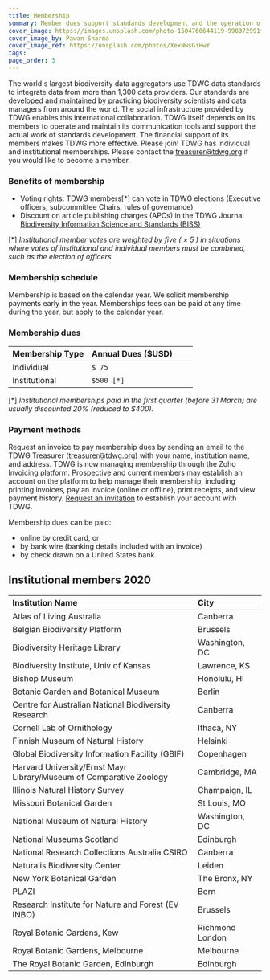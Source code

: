 ```yaml
---
title: Membership
summary: Member dues support standards development and the operation of our collaboration platforms.
cover_image: https://images.unsplash.com/photo-1504760644119-998372991f7c
cover_image_by: Pawan Sharma
cover_image_ref: https://unsplash.com/photos/XexNwsGiHwY
tags: 
page_order: 3
---
```


The world's largest biodiversity data aggregators use TDWG data standards to integrate data from more than 1,300 data providers. Our standards are developed and maintained by practicing biodiversity scientists and data managers from around the world. The social infrastructure provided by TDWG enables this international collaboration. TDWG itself depends on its members to operate and maintain its communication tools and support the actual work of standards development. The financial support of its members makes TDWG more effective. Please join! TDWG has individual and institutional memberships. Please contact the <a href="mailto:treasurer@tdwg.org?subject=Membership request&body=Please provide contact name and email if different than sender, billing address, and membership type (individual or institutional).">treasurer@tdwg.org</a> if you would like to become a member.

### Benefits of membership

* Voting rights:  TDWG members\[\*\] can vote in TDWG elections (Executive officers, subcommittee Chairs, rules of governance)
* Discount on article publishing charges (APCs) in the TDWG Journal [Biodiversity Information Science and Standards (BISS)](../../journal/)

\[\*\] _Institutional member votes are weighted by five ( &times; 5 ) in situations where votes of institutional and individual members must be combined, such as the election of officers._

### Membership schedule

Membership is based on the calendar year.  We solicit membership payments early in the year. Memberships fees can be paid at any time during the year, but apply to the calendar year.

### Membership dues 

| Membership Type | Annual Dues ($USD) |   |   |
| :--- | :--- | :--- | --- |
| Individual | `$ 75  `|   |   |
| Institutional  | `$500 [*]` |   |   |

  \[\*\] _Institutional memberships paid in the first quarter (before 31 March) are usually discounted 20% (reduced to $400)._ 

### Payment methods

Request an invoice to pay membership dues by sending an email to the TDWG Treasurer (treasurer@tdwg.org) with your name, institution name, and address. TDWG is now managing membership through the Zoho Invoicing platform. Prospective and current members may establish an account on the platform to help manage their membership, including printing invoices, pay an invoice (online or offline), print receipts, and view payment history. [Request an invitation](mailto:secretariat@tdwg.org) to establish your account with TDWG.

Membership dues can be paid:

* online by credit card, or  
* by bank wire (banking details included with an invoice)
* by check drawn on a United States bank. 


## Institutional members 2020

| Institution Name | City |
| :--- | :--- |
| Atlas of Living Australia |   Canberra |
| Belgian Biodiversity Platform |   Brussels |
| Biodiversity Heritage Library | 	Washington, DC |
| Biodiversity Institute, Univ of Kansas | 	Lawrence, KS |
| Bishop Museum |  Honolulu, HI |
| Botanic Garden and Botanical Museum |   Berlin |
| Centre for Australian National Biodiversity Research |  Canberra |
| Cornell Lab of Ornithology | 	Ithaca, NY |
| Finnish Museum of Natural History |   Helsinki |
| Global Biodiversity Information Facility (GBIF) |   Copenhagen |
| Harvard University/Ernst Mayr Library/Museum of Comparative Zoology |   Cambridge, MA |
| Illinois Natural History Survey |   Champaign, IL |
| Missouri Botanical Garden | 	St Louis, MO |
| National Museum of Natural History |  Washington, DC |
| National Museums Scotland | 	Edinburgh |
| National Research Collections Australia CSIRO | 	Canberra |
| Naturalis Biodiversity Center |   Leiden |
| New York Botanical Garden | 	The Bronx, NY |
| PLAZI |   Bern |
| Research Institute for Nature and Forest (EV INBO) | 	Brussels |
| Royal Botanic Gardens, Kew |   Richmond London |
| Royal Botanic Gardens, Melbourne | 	Melbourne |
| The Royal Botanic Garden, Edinburgh | 	Edinburgh |
  

